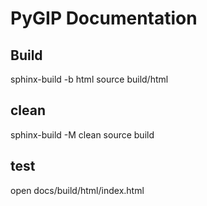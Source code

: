 # PyGIP Documentation

## Build

sphinx-build -b html source build/html

## clean

sphinx-build -M clean source build

## test

open docs/build/html/index.html

